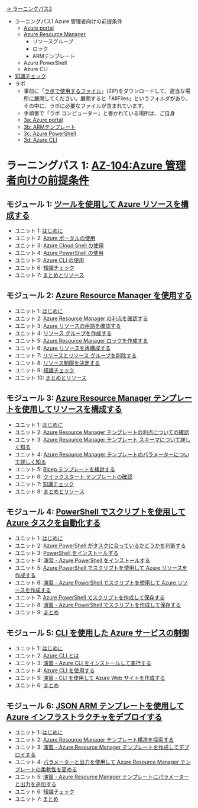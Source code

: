 
[→ ラーニングパス2](lp2.md)

- ラーニングパス1 Azure 管理者向けの前提条件
  - [Azure portal](mod03-02-portal.md)
  - [Azure Resource Manager](mod03-01-arm.md)
    - リソースグループ
    - ロック
    - ARMテンプレート
  - Azure PowerShell
  - Azure CLI
- [知識チェック](lp1-check.md)
- ラボ
  - 事前に「[ラボで使用するファイル](https://github.com/MicrosoftLearning/AZ-104-MicrosoftAzureAdministrator.ja-jp/archive/refs/heads/main.zip)」(ZIP)をダウンロードして、適当な場所に展開してください。展開すると「AllFiles」というフォルダがあり、その中に、ラボに必要なファイルが含まれています。
  - 手順書で「ラボ コンピューター」と書かれている場所は、ご自身
  - [3a: Azure portal](https://github.com/MicrosoftLearning/AZ-104-MicrosoftAzureAdministrator.ja-jp/blob/main/Instructions/Labs/LAB_03a-Manage_Azure_Resources_by_Using_the_Azure_Portal.md)
  - [3b: ARMテンプレート](https://github.com/MicrosoftLearning/AZ-104-MicrosoftAzureAdministrator.ja-jp/blob/main/Instructions/Labs/LAB_03b-Manage_Azure_Resources_by_Using_ARM_Templates.md)
  - [3c: Azure PowerShell](https://github.com/MicrosoftLearning/AZ-104-MicrosoftAzureAdministrator.ja-jp/blob/main/Instructions/Labs/LAB_03c-Manage_Azure_Resources_by_Using_Azure_PowerShell.md)
  - [3d: Azure CLI](https://github.com/MicrosoftLearning/AZ-104-MicrosoftAzureAdministrator.ja-jp/blob/main/Instructions/Labs/LAB_03d-Manage_Azure_Resources_by_Using_Azure_CLI.md)

# ラーニングパス 1: [AZ-104:Azure 管理者向けの前提条件](https://docs.microsoft.com/ja-jp/learn/paths/az-104-administrator-prerequisites/)
## モジュール 1: [ツールを使用して Azure リソースを構成する](https://docs.microsoft.com/ja-jp/learn/modules/configure-azure-resources-tools/)
- ユニット 1: [はじめに](https://docs.microsoft.com/ja-jp/learn/modules/configure-azure-resources-tools/1-introduction)
- ユニット 2: [Azure ポータルの使用](https://docs.microsoft.com/ja-jp/learn/modules/configure-azure-resources-tools/2-use-azure-portal)
- ユニット 3: [Azure Cloud Shell の使用](https://docs.microsoft.com/ja-jp/learn/modules/configure-azure-resources-tools/3-use-azure-cloud-shell)
- ユニット 4: [Azure PowerShell の使用](https://docs.microsoft.com/ja-jp/learn/modules/configure-azure-resources-tools/4-use-azure-powershell)
- ユニット 5: [Azure CLI の使用](https://docs.microsoft.com/ja-jp/learn/modules/configure-azure-resources-tools/5-use-azure-cli)
- ユニット 6: [知識チェック](https://docs.microsoft.com/ja-jp/learn/modules/configure-azure-resources-tools/6-knowledge-check)
- ユニット 7: [まとめとリソース](https://docs.microsoft.com/ja-jp/learn/modules/configure-azure-resources-tools/7-summary-resources)
## モジュール 2: [Azure Resource Manager を使用する](https://docs.microsoft.com/ja-jp/learn/modules/use-azure-resource-manager/)
- ユニット 1: [はじめに](https://docs.microsoft.com/ja-jp/learn/modules/use-azure-resource-manager/1-introduction)
- ユニット 2: [Azure Resource Manager の利点を確認する](https://docs.microsoft.com/ja-jp/learn/modules/use-azure-resource-manager/2-review-benefits)
- ユニット 3: [Azure リソースの用語を確認する](https://docs.microsoft.com/ja-jp/learn/modules/use-azure-resource-manager/3-review-terminology)
- ユニット 4: [リソース グループを作成する](https://docs.microsoft.com/ja-jp/learn/modules/use-azure-resource-manager/4-create-resource-groups)
- ユニット 5: [Azure Resource Manager ロックを作成する](https://docs.microsoft.com/ja-jp/learn/modules/use-azure-resource-manager/5-create-locks)
- ユニット 6: [Azure リソースを再構成する](https://docs.microsoft.com/ja-jp/learn/modules/use-azure-resource-manager/6-reorganize-azure-resources)
- ユニット 7: [リソースとリソース グループを削除する](https://docs.microsoft.com/ja-jp/learn/modules/use-azure-resource-manager/7-remove-resources-groups)
- ユニット 8: [リソース制限を決定する](https://docs.microsoft.com/ja-jp/learn/modules/use-azure-resource-manager/8-determine-resource-limits)
- ユニット 9: [知識チェック](https://docs.microsoft.com/ja-jp/learn/modules/use-azure-resource-manager/9-knowledge-check)
- ユニット 10: [まとめとリソース](https://docs.microsoft.com/ja-jp/learn/modules/use-azure-resource-manager/10-summary-resources)
## モジュール 3: [Azure Resource Manager テンプレートを使用してリソースを構成する](https://docs.microsoft.com/ja-jp/learn/modules/configure-resources-arm-templates/)
- ユニット 1: [はじめに](https://docs.microsoft.com/ja-jp/learn/modules/configure-resources-arm-templates/1-introduction)
- ユニット 2: [Azure Resource Manager テンプレートの利点についての確認](https://docs.microsoft.com/ja-jp/learn/modules/configure-resources-arm-templates/2-review-template-advantages)
- ユニット 3: [Azure Resource Manager テンプレート スキーマについて詳しく知る](https://docs.microsoft.com/ja-jp/learn/modules/configure-resources-arm-templates/3-explore-template-schema)
- ユニット 4: [Azure Resource Manager テンプレートのパラメーターについて詳しく知る](https://docs.microsoft.com/ja-jp/learn/modules/configure-resources-arm-templates/4-explore-template-parameters)
- ユニット 5: [Bicep テンプレートを検討する](https://docs.microsoft.com/ja-jp/learn/modules/configure-resources-arm-templates/5-consider-bicep-templates)
- ユニット 6: [クイックスタート テンプレートの確認](https://docs.microsoft.com/ja-jp/learn/modules/configure-resources-arm-templates/6-review-quickstart-templates)
- ユニット 7: [知識チェック](https://docs.microsoft.com/ja-jp/learn/modules/configure-resources-arm-templates/7-knowledge-check)
- ユニット 8: [まとめとリソース](https://docs.microsoft.com/ja-jp/learn/modules/configure-resources-arm-templates/8-summary-resources)
## モジュール 4: [PowerShell でスクリプトを使用して Azure タスクを自動化する](https://docs.microsoft.com/ja-jp/learn/modules/automate-azure-tasks-with-powershell/)
- ユニット 1: [はじめに](https://docs.microsoft.com/ja-jp/learn/modules/automate-azure-tasks-with-powershell/1-introduction)
- ユニット 2: [Azure PowerShell がタスクに合っているかどうかを判断する](https://docs.microsoft.com/ja-jp/learn/modules/automate-azure-tasks-with-powershell/2-decide-if-azure-powershell-is-right-for-your-tasks)
- ユニット 3: [PowerShell をインストールする](https://docs.microsoft.com/ja-jp/learn/modules/automate-azure-tasks-with-powershell/3-install-azure-powershell)
- ユニット 4: [演習 - Azure PowerShell をインストールする](https://docs.microsoft.com/ja-jp/learn/modules/automate-azure-tasks-with-powershell/4-exercise-install-azure-powershell)
- ユニット 5: [Azure PowerShell でスクリプトを使用して Azure リソースを作成する](https://docs.microsoft.com/ja-jp/learn/modules/automate-azure-tasks-with-powershell/5-create-resource-interactively)
- ユニット 6: [演習 - Azure PowerShell でスクリプトを使用して Azure リソースを作成する](https://docs.microsoft.com/ja-jp/learn/modules/automate-azure-tasks-with-powershell/6-exercise-create-resource-interactively)
- ユニット 7: [Azure PowerShell でスクリプトを作成して保存する](https://docs.microsoft.com/ja-jp/learn/modules/automate-azure-tasks-with-powershell/7-create-resource-using-script)
- ユニット 8: [演習 - Azure PowerShell でスクリプトを作成して保存する](https://docs.microsoft.com/ja-jp/learn/modules/automate-azure-tasks-with-powershell/8-exercise-create-resource-using-script)
- ユニット 9: [まとめ](https://docs.microsoft.com/ja-jp/learn/modules/automate-azure-tasks-with-powershell/9-summary)
## モジュール 5: [CLI を使用した Azure サービスの制御](https://docs.microsoft.com/ja-jp/learn/modules/control-azure-services-with-cli/)
- ユニット 1: [はじめに](https://docs.microsoft.com/ja-jp/learn/modules/control-azure-services-with-cli/1-introduction)
- ユニット 2: [Azure CLI とは](https://docs.microsoft.com/ja-jp/learn/modules/control-azure-services-with-cli/2-what-is-the-azure-cli)
- ユニット 3: [演習 - Azure CLI をインストールして実行する](https://docs.microsoft.com/ja-jp/learn/modules/control-azure-services-with-cli/3-exercise-install-and-run-the-azure-cli)
- ユニット 4: [Azure CLI を使用する](https://docs.microsoft.com/ja-jp/learn/modules/control-azure-services-with-cli/4-work-with-the-cli)
- ユニット 5: [演習 - CLI を使用して Azure Web サイトを作成する](https://docs.microsoft.com/ja-jp/learn/modules/control-azure-services-with-cli/5-exercise-create-website-using-the-cli)
- ユニット 6: [まとめ](https://docs.microsoft.com/ja-jp/learn/modules/control-azure-services-with-cli/6-summary)
## モジュール 6: [JSON ARM テンプレートを使用して Azure インフラストラクチャをデプロイする](https://docs.microsoft.com/ja-jp/learn/modules/create-azure-resource-manager-template-vs-code/)
- ユニット 1: [はじめに](https://docs.microsoft.com/ja-jp/learn/modules/create-azure-resource-manager-template-vs-code/1-introduction)
- ユニット 2: [Azure Resource Manager テンプレート構造を探索する](https://docs.microsoft.com/ja-jp/learn/modules/create-azure-resource-manager-template-vs-code/2-explore-template-structure)
- ユニット 3: [演習 - Azure Resource Manager テンプレートを作成してデプロイする](https://docs.microsoft.com/ja-jp/learn/modules/create-azure-resource-manager-template-vs-code/3-exercise-create-and-deploy-template)
- ユニット 4: [パラメーターと出力を使用して Azure Resource Manager テンプレートの柔軟性を高める](https://docs.microsoft.com/ja-jp/learn/modules/create-azure-resource-manager-template-vs-code/4-add-flexibility-arm-template)
- ユニット 5: [演習 - Azure Resource Manager テンプレートにパラメーターと出力を追加する](https://docs.microsoft.com/ja-jp/learn/modules/create-azure-resource-manager-template-vs-code/5-exercise-parameters-output)
- ユニット 6: [知識チェック](https://docs.microsoft.com/ja-jp/learn/modules/create-azure-resource-manager-template-vs-code/6-knowledge-check)
- ユニット 7: [まとめ](https://docs.microsoft.com/ja-jp/learn/modules/create-azure-resource-manager-template-vs-code/7-summary)
